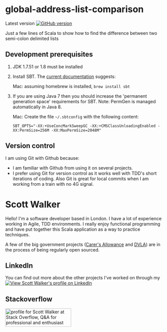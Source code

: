 global-address-list-comparison
==============================
Latest version [![GitHub version](https://badge.fury.io/gh/scottkwalker%2Fglobal-address-list-comparison.svg)](http://badge.fury.io/gh/scottkwalker%2Fglobal-address-list-comparison)

Just a few lines of Scala to show how to find the difference between two semi-colon delimited lists

Development prerequisites
-----------------------
1.  JDK 1.7.51 or 1.8 must be installed

2.  Install SBT.  The [current documentation][install-sbt] suggests:

    Mac: assuming homebrew is installed, `brew install sbt`

3.  If you are using Java 7 then you should increase the 'permanent generation space' requirements for SBT. Note: PermGen is managed automatically in Java 8.

    Mac: Create the file `~/.sbtconfig` with the following content:

        SBT_OPTS="-XX:+UseConcMarkSweepGC -XX:+CMSClassUnloadingEnabled -XX:PermSize=256M -XX:MaxPermSize=2048M"

Version control
---------------
I am using Git with Github because:

* I am familiar with Github from using it on several projects.
* I prefer using Git for version control as it works well with TDD's short iterations of coding. Also Git is great for local commits when I am working from a train with no 4G signal.

[install-sbt]: http://www.scala-sbt.org/release/docs/Getting-Started/Setup.html#installing-sbt "Install SBT"

Scott Walker
============
Hello! I'm a software developer based in London. I have a lot of experience working in Agile, TDD environments. I really enjoy functional programming and have put together this Scala application as a way to practice techniques.

A few of the big government projects ([Carer's Allowance](https://github.com/Department-for-Work-and-Pensions/ClaimCapture) and [DVLA](https://github.com/dvla)) are in the process of being regularly open sourced.

LinkedIn
--------
You can find out more about the other projects I've worked on through my [![View Scott Walker's profile on LinkedIn](https://static.licdn.com/scds/common/u/img/webpromo/btn_profile_greytxt_80x15.png)](http://uk.linkedin.com/in/scottwalkerlondon)

Stackoverflow
-------------
<a href="http://stackoverflow.com/users/2119533/scott-walker">
<img src="http://stackoverflow.com/users/flair/2119533.png?theme=clean" width="208" height="58" alt="profile for Scott Walker at Stack Overflow, Q&amp;A for professional and enthusiast programmers" title="profile for Scott Walker at Stack Overflow, Q&amp;A for professional and enthusiast programmers">
</a>